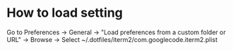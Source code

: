 # How to load setting

Go to Preferences -> General -> "Load preferences from a custom folder or URL" -> Browse -> Select ~/.dotfiles/iterm2/com.googlecode.iterm2.plist
